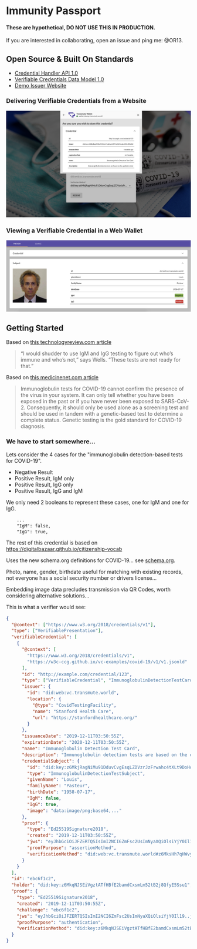 # Immunity Passport

#### These are hypothetical, DO NOT USE THIS IN PRODUCTION.

If you are interested in collaborating, open an issue and ping me: @OR13.

## Open Source & Built On Standards

- [Credential Handler API 1.0](https://w3c-ccg.github.io/credential-handler-api/)
- [Verifiable Credentials Data Model 1.0](https://www.w3.org/TR/vc-data-model/)
- [Demo Issuer Website](https://github.com/decentralized-identity/c19-vc.com)

### Delivering Verifiable Credentials from a Website

<img src="./preview-2.png"/>

### Viewing a Verifiable Credential in a Web Wallet

<img src="./preview-1.png"/>

## Getting Started

Based on [this technologyreview.com article](https://www.technologyreview.com/2020/04/09/998974/covid-19s-cornavirus-antibody-test-outside/)

> “I would shudder to use IgM and IgG testing to figure out who’s immune and who’s not,” says Wells. “These tests are not ready for that.”

Based on [this medicinenet.com article](https://www.medicinenet.com/how_do_the_covid-19_coronavirus_tests_work/article.htm)

> Immunoglobulin tests for COVID-19 cannot confirm the presence of the virus in your system. It can only tell whether you have been exposed in the past or if you have never been exposed to SARS-CoV-2. Consequently, it should only be used alone as a screening test and should be used in tandem with a genetic-based test to determine a complete status. Genetic testing is the gold standard for COVID-19 diagnosis.

### We have to start somewhere...

Lets consider the 4 cases for the "immunoglobulin detection-based tests for COVID-19".

- Negative Result
- Positive Result, IgM only
- Positive Result, IgG only
- Positive Result, IgG and IgM

We only need 2 booleans to represent these cases, one for IgM and one for IgG.

```
    ...
    "IgM": false,
    "IgG": true,
```

The rest of this credential is based on https://digitalbazaar.github.io/citizenship-vocab

Uses the new schema.org definitions for COVID-19... see [schema.org](https://schema.org/docs/search_results.html?q=COVID-19).

Photo, name, gender, birthdate useful for matching with existing records, not everyone has a social security number or drivers license...

Embedding image data precludes transmission via QR Codes, worth considering alternative solutions...

This is what a verifier would see:

```json
{
  "@context": ["https://www.w3.org/2018/credentials/v1"],
  "type": ["VerifiablePresentation"],
  "verifiableCredential": [
    {
      "@context": [
        "https://www.w3.org/2018/credentials/v1",
        "https://w3c-ccg.github.io/vc-examples/covid-19/v1/v1.jsonld"
      ],
      "id": "http://example.com/credential/123",
      "type": ["VerifiableCredential", "ImmunoglobulinDetectionTestCard"],
      "issuer": {
        "id": "did:web:vc.transmute.world",
        "location": {
          "@type": "CovidTestingFacility",
          "name": "Stanford Health Care",
          "url": "https://stanfordhealthcare.org/"
        }
      },
      "issuanceDate": "2019-12-11T03:50:55Z",
      "expirationDate": "2020-12-11T03:50:55Z",
      "name": "Immunoglobulin Detection Test Card",
      "description": "Immunoglobulin detection tests are based on the qualitative detection of IgM and IgG that are specifically generated by the body in response to SARS-CoV-2 infection.",
      "credentialSubject": {
        "id": "did:key:z6MkjRagNiMu91DduvCvgEsqLZDVzrJzFrwahc4tXLt9DoHd",
        "type": "ImmunoglobulinDetectionTestSubject",
        "givenName": "Louis",
        "familyName": "Pasteur",
        "birthDate": "1958-07-17",
        "IgM": false,
        "IgG": true,
        "image": "data:image/png;base64,..."
      },
      "proof": {
        "type": "Ed25519Signature2018",
        "created": "2019-12-11T03:50:55Z",
        "jws": "eyJhbGciOiJFZERTQSIsImI2NCI6ZmFsc2UsImNyaXQiOlsiYjY0Il19..5CktVvfNo48sBj3Ox6UBen_ylr4L7zls89p1zy3Habf4Pbp4fEySsk67lRIWL68G8IiWhxBv-NFfjTQpC9K0Dw",
        "proofPurpose": "assertionMethod",
        "verificationMethod": "did:web:vc.transmute.world#z6MksHh7qHWvybLg5QTPPdG2DgEjjduBDArV9EF9mRiRzMBN"
      }
    }
  ],
  "id": "ebc6f1c2",
  "holder": "did:key:z6MkqNJSEiVgztATfHBfE2bamdCxsmLm52tB2j8QfyE5Ssu1",
  "proof": {
    "type": "Ed25519Signature2018",
    "created": "2019-12-11T03:50:55Z",
    "challenge": "ebc6f1c2",
    "jws": "eyJhbGciOiJFZERTQSIsImI2NCI6ZmFsc2UsImNyaXQiOlsiYjY0Il19..jHQTvTmtIJ0qkN4NJwjCnnVoTTedVM243-WUEmyFWwwW6xsf2FglorU8zX5pqBmWr1UjCS-NZ2y8OdBDucUuBQ",
    "proofPurpose": "authentication",
    "verificationMethod": "did:key:z6MkqNJSEiVgztATfHBfE2bamdCxsmLm52tB2j8QfyE5Ssu1#z6MkqNJSEiVgztATfHBfE2bamdCxsmLm52tB2j8QfyE5Ssu1"
  }
}
```
